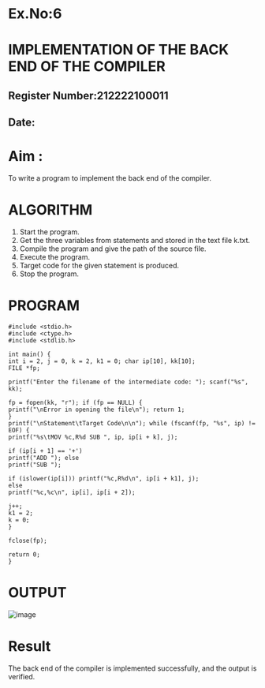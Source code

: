 # Ex.No:6
# IMPLEMENTATION OF THE BACK END OF THE COMPILER 
## Register Number:212222100011
## Date:
 # Aim :
  To write a program to implement the back end of the compiler.
  # ALGORITHM
  1. Start the program.
  2. Get the three variables from statements and stored in the text file k.txt.
  3. Compile the program and give the path of the source file.
  4. Execute the program.
  5. Target code for the given statement is produced.
  6. Stop the program.
  # PROGRAM
  ```
  #include <stdio.h>
  #include <ctype.h>
  #include <stdlib.h>
  
  int main() {
  int i = 2, j = 0, k = 2, k1 = 0; char ip[10], kk[10];
  FILE *fp;
  
  printf("Enter the filename of the intermediate code: "); scanf("%s", kk);
  
  fp = fopen(kk, "r"); if (fp == NULL) {
  printf("\nError in opening the file\n"); return 1;
  }
  printf("\nStatement\tTarget Code\n\n"); while (fscanf(fp, "%s", ip) != EOF) {
  printf("%s\tMOV %c,R%d SUB ", ip, ip[i + k], j);
  
  if (ip[i + 1] == '+')
  printf("ADD "); else
  printf("SUB ");
  
  if (islower(ip[i])) printf("%c,R%d\n", ip[i + k1], j);
  else
  printf("%c,%c\n", ip[i], ip[i + 2]);
  
  j++;
  k1 = 2;
  k = 0;
  }
  
  fclose(fp);
  
  return 0;
  }
  
  ```
  # OUTPUT
  ![image](https://github.com/user-attachments/assets/46804f02-64f6-4605-8185-b0f9cf12146e)
  
  # Result
  The back end of the compiler is implemented successfully, and the output is verified.
